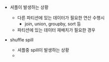 - 셔플이 발생하는 상황
  - 다른 파티션에 있는 데이터가 필요한 연산 수행시
    - join, union, groupby, sort 등
  - 파티션에 있는 데이터 재배치가 필요한 경우
    
- shuffle spill
  - 셔플중 spill이 발생하는 상황
  - 